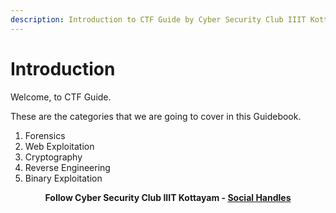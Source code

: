 ```yaml
---
description: Introduction to CTF Guide by Cyber Security Club IIIT Kottayam.
---
```


# Introduction

Welcome, to CTF Guide.

These are the categories that we are going to cover in this Guidebook.

1. Forensics
2. Web Exploitation
3. Cryptography
4. Reverse Engineering
5. Binary Exploitation

<p align=center><b>Follow Cyber Security Club IIIT Kottayam - <a href="https://linktr.ee/csyclub_iiitk">Social Handles</a></b></p>
